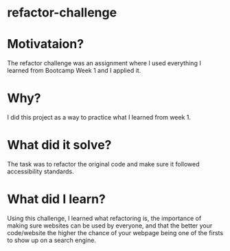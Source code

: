# refactor-challenge

# Motivataion?
The refactor challenge was an assignment where I used everything I learned from Bootcamp Week 1 and I applied it.

# Why? 
I did this project as a way to practice what I learned from week 1.

# What did it solve?
The task was to refactor the original code and make sure it followed accessibility standards.

# What did I learn?
Using this challenge, I learned what refactoring is, the importance of making sure websites can be used by everyone, and that the better your code/website the higher the chance of your webpage being one of the firsts to show up on a search engine.

